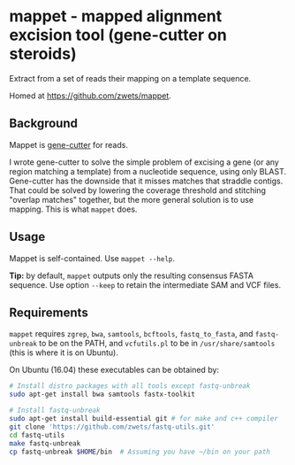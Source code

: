 # mappet - mapped alignment excision tool (gene-cutter on steroids)

Extract from a set of reads their mapping on a template sequence. 

Homed at <https://github.com/zwets/mappet>.


## Background

Mappet is [gene-cutter](https://github.com/zwets/blast-galley) for reads.

I wrote gene-cutter to solve the simple problem of excising a gene (or any
region matching a template) from a nucleotide sequence, using only BLAST.
Gene-cutter has the downside that it misses matches that straddle contigs.
That could be solved by lowering the coverage threshold and stitching
"overlap matches" together, but the more general solution is to use mapping.
This is what `mappet` does.


## Usage

Mappet is self-contained.  Use `mappet --help`.

**Tip:** by default, `mappet` outputs only the resulting consensus FASTA
sequence.  Use option `--keep` to retain the intermediate SAM and VCF files.


## Requirements

`mappet` requires `zgrep`, `bwa`, `samtools`, `bcftools`, `fastq_to_fasta`,
and `fastq-unbreak` to be on the PATH, and `vcfutils.pl` to be in
`/usr/share/samtools` (this is where it is on Ubuntu).

On Ubuntu (16.04) these executables can be obtained by:

```bash
# Install distro packages with all tools except fastq-unbreak
sudo apt-get install bwa samtools fastx-toolkit

# Install fastq-unbreak
sudo apt-get install build-essential git # for make and c++ compiler
git clone 'https://github.com/zwets/fastq-utils.git'
cd fastq-utils
make fastq-unbreak
cp fastq-unbreak $HOME/bin  # Assuming you have ~/bin on your path
```

